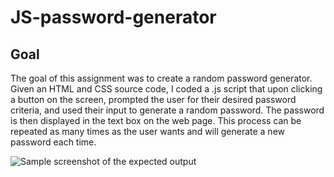 # JS-password-generator

## Goal
The goal of this assignment was to create a random password generator. Given an HTML and CSS source code, I coded a .js script that upon clicking a button on the screen, prompted the user for their desired password criteria, and used their input to generate a random password. The password is then displayed in the text box on the web page. This process can be repeated as many times as the user wants and will generate a new password each time.

![Sample screenshot of the expected output](./Assetes/readme-screenshot.png)

